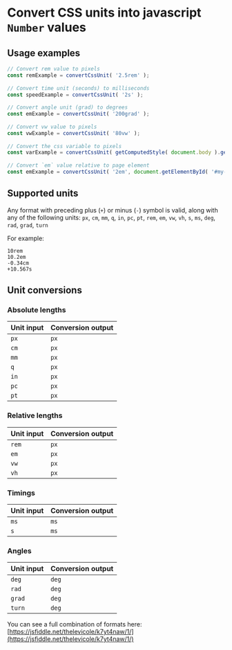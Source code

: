 
# Convert CSS units into javascript `Number` values

## Usage examples
```javascript  
// Convert rem value to pixels  
const remExample = convertCssUnit( '2.5rem' );  
  
// Convert time unit (seconds) to milliseconds  
const speedExample = convertCssUnit( '2s' );  
  
// Convert angle unit (grad) to degrees  
const emExample = convertCssUnit( '200grad' );  
  
// Convert vw value to pixels  
const vwExample = convertCssUnit( '80vw' );  
  
// Convert the css variable to pixels  
const varExample = convertCssUnit( getComputedStyle( document.body ).getPropertyValue( '--container-width' ) );  
  
// Convert `em` value relative to page element  
const emExample = convertCssUnit( '2em', document.getElementById( '#my-element' ) );  
```  
## Supported units

Any format with preceding plus (`+`) or minus (`-`) symbol is valid, along with any of the following units: `px`, `cm`, `mm`, `q`, `in`, `pc`, `pt`, `rem`, `em`, `vw`, `vh`, `s`, `ms`, `deg`, `rad`, `grad`, `turn`

For example:

```
10rem
10.2em
-0.34cm
+10.567s
```

## Unit conversions

### Absolute lengths
| Unit input | Conversion output |  
|------|------------|  
| `px`   | `px`        |  
| `cm`   | `px`         |  
| `mm`   | `px`         |  
| `q`   | `px`         |  
| `in`   | `px`         |  
| `pc`   | `px`         |  
| `pt`   | `px`         |  

### Relative lengths
| Unit input | Conversion output |  
|------|------------|  
| `rem`   | `px`        |  
| `em`   | `px`         |  
| `vw`   | `px`         |  
| `vh`   | `px`         |  

### Timings
| Unit input | Conversion output |  
|------|------------|  
| `ms`   | `ms`        |  
| `s`   | `ms`         |  

### Angles
| Unit input | Conversion output |  
|------|------------|  
| `deg`   | `deg`        |  
| `rad`   | `deg`         |  
| `grad`   | `deg`         |  
| `turn`   | `deg`         |  

You can see a full combination of formats here: [https://jsfiddle.net/thelevicole/k7yt4naw/1/](https://jsfiddle.net/thelevicole/k7yt4naw/1/)

